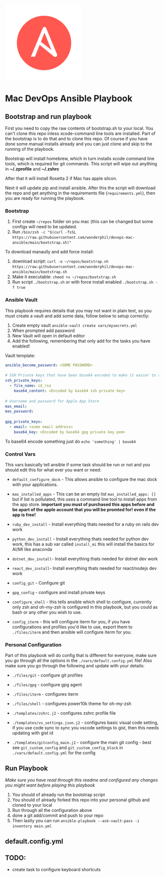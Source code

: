 
<img  src="https://raw.githubusercontent.com/wonderphil/devops-mac-ansible/main/files/Playbook-Logo.png"  width="250"  height="250"  alt="Mac Dev Playbook Logo"  />

# Mac DevOps Ansible Playbook




## Bootstrap and run playbook

First you need to copy the raw contents of bootstrap.sh to your local. You can't clone this repo inless xcode-command line tools are installed. Part of the bootstrap is to do that and to clone this repo. Of course if you have done some manual installs already and you can just clone and skip to the running of the playbook.

Bootstrap will install homebrew, which in turn installs xcode command line tools, which is required for git commands. This script will wipe out anything in **~/.zprofile** and **~/.zshrc**

After that it will install Rosetta 2 if Mac has apple silcon.

Next it will update pip and install ansible.  After this the script will download the repo and get anything in the requirements file (`requirements.yml`), then you are ready for running the playbook.

### Bootstrap

1. First create `~/repos` folder on you mac (this can be changed but some configs will need to be updated.
2. Run `/bin/zsh -c "$(curl -fsSL https://raw.githubusercontent.com/wonderphil/devops-mac-ansible/main/bootstrap.sh)"`

To download manaully and add force install:

1. download script: `curl -o ~/repos/bootstrap.sh https://raw.githubusercontent.com/wonderphil/devops-mac-ansible/main/bootstrap.sh`
2. Make it executable: `chmod +x ~/repos/bootstrap.sh`
3. Run script `./bootstrap.sh` or with force install enabled `./bootstrap.sh -f true`


### Ansible Vault

This playbook requires details that you may not want in plain text, so you must create a vault and add some data, follow below to setup correctly:

1. Create empty vault `ansible-vault create vars/mysecrets.yml`
2. When prompted add password
3. New Vault will open in default editor
4. Add the following, remembering that only add for the tasks you have enabled!

Vault template:

```yaml
ansible_become_password: <SOME PASSWORD>

# SSH Private keys that have been base64 encoded to make it easier to store
ssh_private_keys:
  - file_name: id_rsa
    base64_content: <Encoded by base64 ssh private key>

# Username and password for Apple App Store
mas_email: 
mas_password: 

gpg_private_keys:
  - email: <some email address>
    base64_key: <Encoded by base64 gpg private key pem>

```

To base64 encode something just do `echo 'something' | base64`

### Control Vars

This vars basically tell ansible if some task should be run or not and you should edit this for what ever you want or need:

* `default_configure_dock` - This allows ansible to configure the mac dock with your applications.

* `mas_installed_apps` - This can be an empty list `mas_installed_apps: []` but if list is pollulated, this uses a command line tool to install apps from the app store. **important you must of purchased this apps before and be apart of the apple account that you will be promted for! even if the app is free!**

* `ruby_dev_install` - Install everything thats needed for a ruby on rails dev work

* `python_dev_install` - Install everything thats needed for python dev work, this has a sub var called `install_mi` this will install the basics for AI/MI like anaconda

* `dotnet_dev_install`- Install everything thats needed for dotnet dev work

* `react_dev_install`- Install everything thats needed for react/nodejs dev work

* `config_git` - Configure git

* `gpg_config` - configure and install private keys

* `configure_shell` - this tells ansible which shell to configure, currently only zsh and oh-my-zsh is configured in this playbook, but you could as bash or any other you wish to use.

* `config_iterm` - this will configure iterm for you, if you have configurations and profiles you'd like to use, export them to `./files/iterm` and then ansible will configure iterm for you.


### Personal Configuration

Part of this playbook will do config that is different for everyone, make sure you go through all the options in the `./vars/default.config.yml` file!
Also make sure you go through the following and update with your details:

* `./files/git` - configure git profiles
* `./files/gpg` - configure gpg agent
* `./files/iterm` - configures iterm
* `./files/shell` - configures power10k theme for oh-my-zsh

* `./templates/zshrc.j2` - configures zshrc profile file
* `./templates/vs_settings.json.j2` - configures basic visual code setting, if you use code sync to sync you vscode settings to gist, then this needs updating with gist id
* `./templates/gitconfig_main.j2` - configure the main git config - best see `git_custom_config` and `git_custom_config_block` in `./vars/default.config.yml` for the config


## Run Playbook

*Make sure you have read through this readme and configured any changes you might want before playing this playbook*

1. You should of already run the bootstrap script
2. You should of already forked this repo into your personal github and cloned to your local
3. Run through all the configuration above
4. done a git add/commit and push to your repo
5. Then lastly you can run `ansible-playbook --ask-vault-pass -i inventory main.yml`

## default.config.yml




## TODO:

* create task to configure keyboard shortcuts